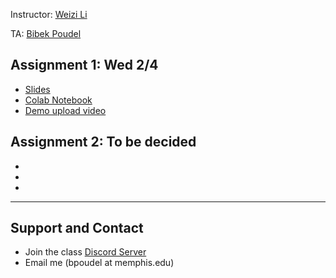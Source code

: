 Instructor: [Weizi Li](https://weizi-li.github.io/)

TA: [Bibek Poudel](https://poudel-bibek.github.io)



## Assignment 1: Wed 2/4
  - [Slides]()
  - [Colab Notebook](https://github.com/poudel-bibek/Intro-to-AI-Assignments/blob/main/A1_class.ipynb)
  - [Demo upload video]() 

## Assignment 2: To be decided
  - 
  - 
  - 
  
  
----
## Support and Contact
  - Join the class [Discord Server](https://discord.gg/pGbxNGNT)
  - Email me (bpoudel at memphis.edu)
